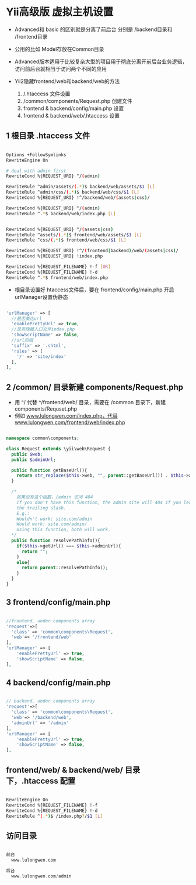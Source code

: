 # Yii高级版 虚拟主机设置

* Advanced和 basic 的区别就是分离了前后台 分别是 /backend目录和 /frontend目录
* 公用的比如 Model存放在Common目录
* Advanced版本适用于比较复杂大型的项目用于彻底分离开前后台业务逻辑，访问前后台就相当于访问两个不同的应用

* Yii2隐藏frontend/web和backend/web的方法
  1. /.htaccess 文件设置
  2. /common/components/Request.php 创建文件
  3. frontend & backend/config/main.php 设置
  4. frontend & backend/web/.htaccess 设置


## 1 根目录 .htaccess 文件

```bash

Options +FollowSymlinks
RewriteEngine On

# deal with admin first
RewriteCond %{REQUEST_URI} ^/(admin)

RewriteRule ^admin/assets/(.*)$ backend/web/assets/$1 [L]
RewriteRule ^admin/css/(.*)$ backend/web/css/$1 [L]
RewriteCond %{REQUEST_URI} !^/backend/web/(assets|css)/

RewriteCond %{REQUEST_URI} ^/(admin)
RewriteRule ^.*$ backend/web/index.php [L]


RewriteCond %{REQUEST_URI} ^/(assets|css)
RewriteRule ^assets/(.*)$ frontend/web/assets/$1 [L]
RewriteRule ^css/(.*)$ frontend/web/css/$1 [L]

RewriteCond %{REQUEST_URI} !^/(frontend|backend)/web/(assets|css)/
RewriteCond %{REQUEST_URI} !index.php

RewriteCond %{REQUEST_FILENAME} !-f [OR]
RewriteCond %{REQUEST_FILENAME} !-d
RewriteRule ^.*$ frontend/web/index.php 

```

* 根目录设置好 htaccess文件后，要在 frontend/config/main.php 开启 urlManager设置伪静态
```php

'urlManager' => [
  //是否美化url
  'enablePrettyUrl' => true,
  //是否隐藏入口文件index.php
  'showScriptName' => false,
  //url后缀
  'suffix' => '.shtml',
  'rules' => [
    '/' => 'site/index'
  ],
],
```



## 2 /common/ 目录新建 components/Request.php

* 用 ^/ 代替 ^/frontend/web/ 目录，需要在 /common 目录下，新建 components/Requset.php
* 例如 www.lulongwen.com/index.php，代替 www.lulongwen.com/frontend/web/index.php  

```php

namespace common\components;

class Request extends \yii\web\Request {
  public $web;
  public $adminUrl;

  public function getBaseUrl(){
    return str_replace($this->web, "", parent::getBaseUrl()) . $this->adminUrl;
  }

  /*
    如果没有这个函数，/admin 访问 404
    If you don't have this function, the admin site will 404 if you leave off 
    the trailing slash.
    E.g.:
    Wouldn't work: site.com/admin
    Would work: site.com/admin/
    Using this function, both will work.
  */
  public function resolvePathInfo(){
    if($this->getUrl() === $this->adminUrl){
      return "";
    }
    else{
      return parent::resolvePathInfo();
    }
  }
} 

```


## 3 frontend/config/main.php

```php

//frontend, under components array
'request'=>[
  'class' => 'common\components\Request',
  'web'=> '/frontend/web'
],
'urlManager' => [
    'enablePrettyUrl' => true,
    'showScriptName' => false,
],

```




## 4 backend/config/main.php 

```php

// backend, under components array
'request'=>[
  'class' => 'common\components\Request',
  'web'=> '/backend/web',
  'adminUrl' => '/admin'
],
'urlManager' => [
    'enablePrettyUrl' => true,
    'showScriptName' => false,
],

```



## frontend/web/ & backend/web/ 目录下，.htaccess 配置

```bash

RewriteEngine On 
RewriteCond %{REQUEST_FILENAME} !-f 
RewriteCond %{REQUEST_FILENAME} !-d 
RewriteRule ^(.*)$ /index.php?/$1 [L] 

```


## 访问目录

```php

前台
  www.lulongwen.com

后台
  www.lulongwen.com/admin
```